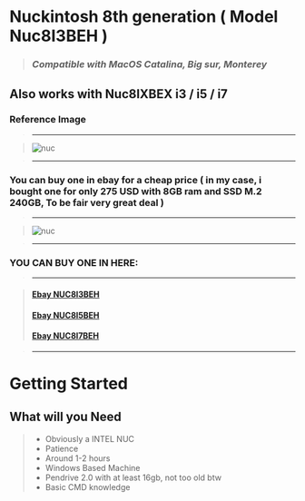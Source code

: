 # Nuckintosh 8th generation ( Model Nuc8I3BEH ) 
> ### *Compatible with MacOS Catalina, Big sur, Monterey*
## Also works with Nuc8IXBEX i3 / i5 / i7 
### Reference Image
>---

>![nuc](https://cdn.shopify.com/s/files/1/0353/1181/2653/products/boxnuc8i7beh4_469185b3-ba64-4fe4-bd1d-24402bd1706f_300x300.png?v=1593091237)

>---
### You can buy one in ebay for a cheap price ( in my case, i bought one for only 275 USD with 8GB ram and SSD M.2 240GB, To be fair very great deal )
>---

>![nuc](https://m.media-amazon.com/images/S/aplus-media/vc/42f0b0c5-4d41-4690-b2e9-12d114e8a589._CR0,0,970,300_PT0_SX970__.jpg)

>---
### YOU CAN BUY ONE IN HERE:

>---


>#### [Ebay NUC8I3BEH](https://www.ebay.com/sch/i.html?_from=R40&_nkw=nuc8i3beh&_sacat=0&RAM%2520Size=8%2520GB&LH_BIN=1&rt=nc&Storage%2520Type=SSD%2520%2528Solid%2520State%2520Drive%2529&_dcat=179)
>#### [Ebay NUC8I5BEH](https://www.ebay.com/sch/i.html?_from=R40&_trksid=p2334524.m570.l1313&_nkw=nuc8i5beh&_sacat=0&LH_TitleDesc=0&rt=nc&RAM%2520Size=8%2520GB&_odkw=nuc8i3beh&_osacat=0&LH_BIN=1&_dcat=179&Storage%2520Type=SSD%2520%2528Solid%2520State%2520Drive%2529)
>#### [Ebay NUC8I7BEH](https://www.ebay.com/sch/i.html?_from=R40&_trksid=p2334524.m570.l1313&_nkw=nuc8i7beh&_sacat=0&LH_TitleDesc=0&_odkw=nuc8i5beh&_osacat=0&LH_BIN=1)


>---




# Getting Started
##  What will you Need
  > - Obviously a INTEL NUC
  > - Patience
  > - Around 1-2 hours
  > - Windows Based Machine
  > - Pendrive 2.0 with at least 16gb, not too old btw
  > - Basic CMD knowledge

